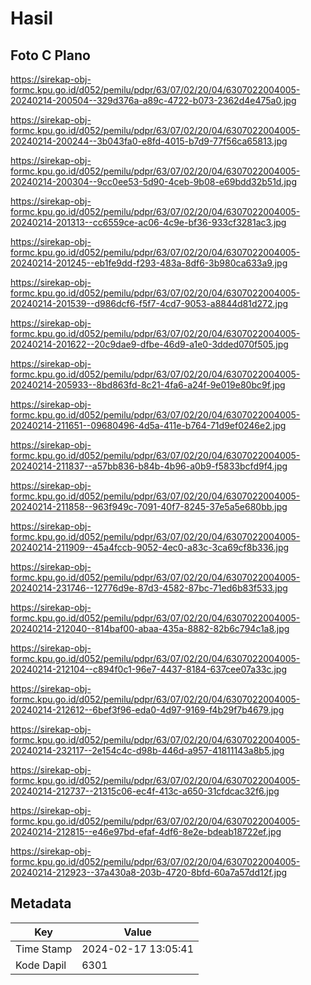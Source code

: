 # Hasil

## Foto C Plano

https://sirekap-obj-formc.kpu.go.id/d052/pemilu/pdpr/63/07/02/20/04/6307022004005-20240214-200504--329d376a-a89c-4722-b073-2362d4e475a0.jpg

https://sirekap-obj-formc.kpu.go.id/d052/pemilu/pdpr/63/07/02/20/04/6307022004005-20240214-200244--3b043fa0-e8fd-4015-b7d9-77f56ca65813.jpg

https://sirekap-obj-formc.kpu.go.id/d052/pemilu/pdpr/63/07/02/20/04/6307022004005-20240214-200304--9cc0ee53-5d90-4ceb-9b08-e69bdd32b51d.jpg

https://sirekap-obj-formc.kpu.go.id/d052/pemilu/pdpr/63/07/02/20/04/6307022004005-20240214-201313--cc6559ce-ac06-4c9e-bf36-933cf3281ac3.jpg

https://sirekap-obj-formc.kpu.go.id/d052/pemilu/pdpr/63/07/02/20/04/6307022004005-20240214-201245--eb1fe9dd-f293-483a-8df6-3b980ca633a9.jpg

https://sirekap-obj-formc.kpu.go.id/d052/pemilu/pdpr/63/07/02/20/04/6307022004005-20240214-201539--d986dcf6-f5f7-4cd7-9053-a8844d81d272.jpg

https://sirekap-obj-formc.kpu.go.id/d052/pemilu/pdpr/63/07/02/20/04/6307022004005-20240214-201622--20c9dae9-dfbe-46d9-a1e0-3dded070f505.jpg

https://sirekap-obj-formc.kpu.go.id/d052/pemilu/pdpr/63/07/02/20/04/6307022004005-20240214-205933--8bd863fd-8c21-4fa6-a24f-9e019e80bc9f.jpg

https://sirekap-obj-formc.kpu.go.id/d052/pemilu/pdpr/63/07/02/20/04/6307022004005-20240214-211651--09680496-4d5a-411e-b764-71d9ef0246e2.jpg

https://sirekap-obj-formc.kpu.go.id/d052/pemilu/pdpr/63/07/02/20/04/6307022004005-20240214-211837--a57bb836-b84b-4b96-a0b9-f5833bcfd9f4.jpg

https://sirekap-obj-formc.kpu.go.id/d052/pemilu/pdpr/63/07/02/20/04/6307022004005-20240214-211858--963f949c-7091-40f7-8245-37e5a5e680bb.jpg

https://sirekap-obj-formc.kpu.go.id/d052/pemilu/pdpr/63/07/02/20/04/6307022004005-20240214-211909--45a4fccb-9052-4ec0-a83c-3ca69cf8b336.jpg

https://sirekap-obj-formc.kpu.go.id/d052/pemilu/pdpr/63/07/02/20/04/6307022004005-20240214-231746--12776d9e-87d3-4582-87bc-71ed6b83f533.jpg

https://sirekap-obj-formc.kpu.go.id/d052/pemilu/pdpr/63/07/02/20/04/6307022004005-20240214-212040--814baf00-abaa-435a-8882-82b6c794c1a8.jpg

https://sirekap-obj-formc.kpu.go.id/d052/pemilu/pdpr/63/07/02/20/04/6307022004005-20240214-212104--c894f0c1-96e7-4437-8184-637cee07a33c.jpg

https://sirekap-obj-formc.kpu.go.id/d052/pemilu/pdpr/63/07/02/20/04/6307022004005-20240214-212612--6bef3f96-eda0-4d97-9169-f4b29f7b4679.jpg

https://sirekap-obj-formc.kpu.go.id/d052/pemilu/pdpr/63/07/02/20/04/6307022004005-20240214-232117--2e154c4c-d98b-446d-a957-41811143a8b5.jpg

https://sirekap-obj-formc.kpu.go.id/d052/pemilu/pdpr/63/07/02/20/04/6307022004005-20240214-212737--21315c06-ec4f-413c-a650-31cfdcac32f6.jpg

https://sirekap-obj-formc.kpu.go.id/d052/pemilu/pdpr/63/07/02/20/04/6307022004005-20240214-212815--e46e97bd-efaf-4df6-8e2e-bdeab18722ef.jpg

https://sirekap-obj-formc.kpu.go.id/d052/pemilu/pdpr/63/07/02/20/04/6307022004005-20240214-212923--37a430a8-203b-4720-8bfd-60a7a57dd12f.jpg


## Metadata

| Key        | Value               |
| ---------- | ------------------- |
| Time Stamp | 2024-02-17 13:05:41 |
| Kode Dapil | 6301                |



